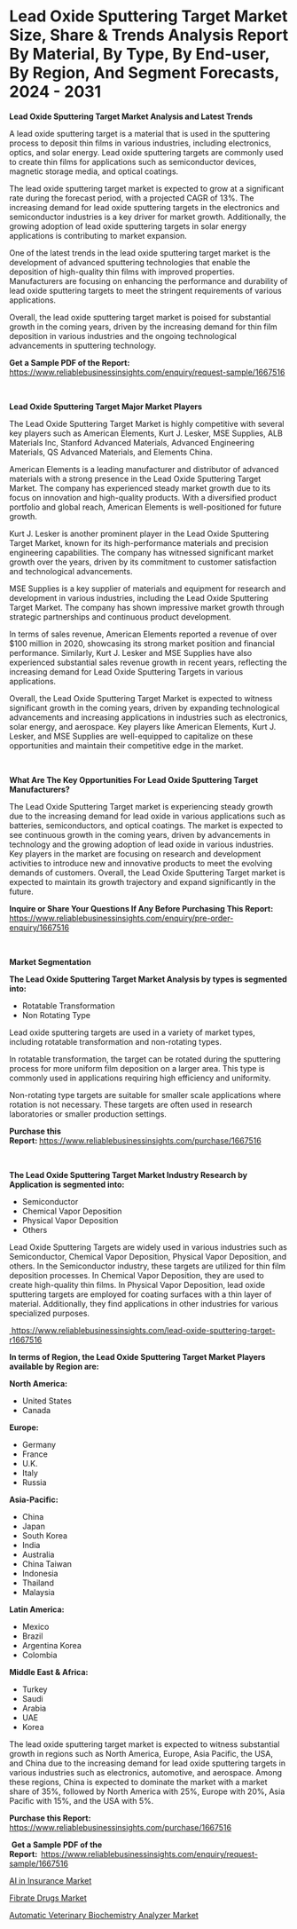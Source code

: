 <p><h1>Lead Oxide Sputtering Target Market Size, Share & Trends Analysis Report By Material, By Type, By End-user, By Region, And Segment Forecasts, 2024 - 2031</h1></p><p><strong>Lead Oxide Sputtering Target Market Analysis and Latest Trends</strong></p>
<p><p>A lead oxide sputtering target is a material that is used in the sputtering process to deposit thin films in various industries, including electronics, optics, and solar energy. Lead oxide sputtering targets are commonly used to create thin films for applications such as semiconductor devices, magnetic storage media, and optical coatings.</p><p>The lead oxide sputtering target market is expected to grow at a significant rate during the forecast period, with a projected CAGR of 13%. The increasing demand for lead oxide sputtering targets in the electronics and semiconductor industries is a key driver for market growth. Additionally, the growing adoption of lead oxide sputtering targets in solar energy applications is contributing to market expansion.</p><p>One of the latest trends in the lead oxide sputtering target market is the development of advanced sputtering technologies that enable the deposition of high-quality thin films with improved properties. Manufacturers are focusing on enhancing the performance and durability of lead oxide sputtering targets to meet the stringent requirements of various applications.</p><p>Overall, the lead oxide sputtering target market is poised for substantial growth in the coming years, driven by the increasing demand for thin film deposition in various industries and the ongoing technological advancements in sputtering technology.</p></p>
<p><strong>Get a Sample PDF of the Report:&nbsp;</strong> <a href="https://www.reliablebusinessinsights.com/enquiry/request-sample/1667516">https://www.reliablebusinessinsights.com/enquiry/request-sample/1667516</a></p>
<p>&nbsp;</p>
<p><strong>Lead Oxide Sputtering Target Major Market Players</strong></p>
<p><p>The Lead Oxide Sputtering Target Market is highly competitive with several key players such as American Elements, Kurt J. Lesker, MSE Supplies, ALB Materials Inc, Stanford Advanced Materials, Advanced Engineering Materials, QS Advanced Materials, and Elements China. </p><p>American Elements is a leading manufacturer and distributor of advanced materials with a strong presence in the Lead Oxide Sputtering Target Market. The company has experienced steady market growth due to its focus on innovation and high-quality products. With a diversified product portfolio and global reach, American Elements is well-positioned for future growth.</p><p>Kurt J. Lesker is another prominent player in the Lead Oxide Sputtering Target Market, known for its high-performance materials and precision engineering capabilities. The company has witnessed significant market growth over the years, driven by its commitment to customer satisfaction and technological advancements.</p><p>MSE Supplies is a key supplier of materials and equipment for research and development in various industries, including the Lead Oxide Sputtering Target Market. The company has shown impressive market growth through strategic partnerships and continuous product development.</p><p>In terms of sales revenue, American Elements reported a revenue of over $100 million in 2020, showcasing its strong market position and financial performance. Similarly, Kurt J. Lesker and MSE Supplies have also experienced substantial sales revenue growth in recent years, reflecting the increasing demand for Lead Oxide Sputtering Targets in various applications.</p><p>Overall, the Lead Oxide Sputtering Target Market is expected to witness significant growth in the coming years, driven by expanding technological advancements and increasing applications in industries such as electronics, solar energy, and aerospace. Key players like American Elements, Kurt J. Lesker, and MSE Supplies are well-equipped to capitalize on these opportunities and maintain their competitive edge in the market.</p></p>
<p>&nbsp;</p>
<p><strong>What Are The Key Opportunities For Lead Oxide Sputtering Target Manufacturers?</strong></p>
<p><p>The Lead Oxide Sputtering Target market is experiencing steady growth due to the increasing demand for lead oxide in various applications such as batteries, semiconductors, and optical coatings. The market is expected to see continuous growth in the coming years, driven by advancements in technology and the growing adoption of lead oxide in various industries. Key players in the market are focusing on research and development activities to introduce new and innovative products to meet the evolving demands of customers. Overall, the Lead Oxide Sputtering Target market is expected to maintain its growth trajectory and expand significantly in the future.</p></p>
<p><strong>Inquire or Share Your Questions If Any Before Purchasing This Report:</strong> <a href="https://www.reliablebusinessinsights.com/enquiry/pre-order-enquiry/1667516">https://www.reliablebusinessinsights.com/enquiry/pre-order-enquiry/1667516</a></p>
<p>&nbsp;</p>
<p><strong>Market Segmentation</strong></p>
<p><strong>The Lead Oxide Sputtering Target Market Analysis by types is segmented into:</strong></p>
<p><ul><li>Rotatable Transformation</li><li>Non Rotating Type</li></ul></p>
<p><p>Lead oxide sputtering targets are used in a variety of market types, including rotatable transformation and non-rotating types. </p><p>In rotatable transformation, the target can be rotated during the sputtering process for more uniform film deposition on a larger area. This type is commonly used in applications requiring high efficiency and uniformity.</p><p>Non-rotating type targets are suitable for smaller scale applications where rotation is not necessary. These targets are often used in research laboratories or smaller production settings.</p></p>
<p><strong>Purchase this Report:&nbsp;</strong><a href="https://www.reliablebusinessinsights.com/purchase/1667516">https://www.reliablebusinessinsights.com/purchase/1667516</a></p>
<p>&nbsp;</p>
<p><strong>The Lead Oxide Sputtering Target Market Industry Research by Application is segmented into:</strong></p>
<p><ul><li>Semiconductor</li><li>Chemical Vapor Deposition</li><li>Physical Vapor Deposition</li><li>Others</li></ul></p>
<p><p>Lead Oxide Sputtering Targets are widely used in various industries such as Semiconductor, Chemical Vapor Deposition, Physical Vapor Deposition, and others. In the Semiconductor industry, these targets are utilized for thin film deposition processes. In Chemical Vapor Deposition, they are used to create high-quality thin films. In Physical Vapor Deposition, lead oxide sputtering targets are employed for coating surfaces with a thin layer of material. Additionally, they find applications in other industries for various specialized purposes.</p></p>
<p><a href="https://www.reliablebusinessinsights.com/lead-oxide-sputtering-target-r1667516">&nbsp;https://www.reliablebusinessinsights.com/lead-oxide-sputtering-target-r1667516</a></p>
<p><strong>In terms of Region, the Lead Oxide Sputtering Target Market Players available by Region are:</strong></p>
<p>
    <p> <strong> North America: </strong>
        <ul>
            <li>United States</li>
            <li>Canada</li>
        </ul>
        </p> 
    <p> <strong> Europe: </strong>
        <ul>
            <li>Germany</li>
            <li>France</li>
            <li>U.K.</li>
            <li>Italy</li>
            <li>Russia</li>
        </ul>
        </p> 
    <p> <strong> Asia-Pacific: </strong>
        <ul>
            <li>China</li>
            <li>Japan</li>
            <li>South Korea</li>
            <li>India</li>
            <li>Australia</li>
            <li>China Taiwan</li>
            <li>Indonesia</li>
            <li>Thailand</li>
            <li>Malaysia</li>
        </ul>
        </p> 
    <p> <strong> Latin America: </strong>
        <ul>
            <li>Mexico</li>
            <li>Brazil</li>
            <li>Argentina Korea</li>
            <li>Colombia</li>
        </ul>
        </p> 
    <p> <strong> Middle East & Africa: </strong>
        <ul>
            <li>Turkey</li>
            <li>Saudi</li>
            <li>Arabia</li>
            <li>UAE</li>
            <li>Korea</li>
        </ul>
    </p>
    </p>
<p><p>The lead oxide sputtering target market is expected to witness substantial growth in regions such as North America, Europe, Asia Pacific, the USA, and China due to the increasing demand for lead oxide sputtering targets in various industries such as electronics, automotive, and aerospace. Among these regions, China is expected to dominate the market with a market share of 35%, followed by North America with 25%, Europe with 20%, Asia Pacific with 15%, and the USA with 5%.</p></p>
<p><strong>Purchase this Report: </strong><a href="https://www.reliablebusinessinsights.com/purchase/1667516">https://www.reliablebusinessinsights.com/purchase/1667516</a></p>
<p>&nbsp;<strong>Get a Sample PDF of the Report:&nbsp;&nbsp;</strong><a href="https://www.reliablebusinessinsights.com/enquiry/request-sample/1667516">https://www.reliablebusinessinsights.com/enquiry/request-sample/1667516</a></p>
<p><strong></strong></p>
<p><p><a href="https://github.com/phuonganhit041011/Market-Research-Report-List-1/blob/main/ai-in-insurance-market.md">AI in Insurance Market</a></p><p><a href="https://github.com/LeilaniWyman2021/Market-Research-Report-List-1/blob/main/fibrate-drugs-market.md">Fibrate Drugs Market</a></p><p><a href="https://view.publitas.com/reportprime-1/global-automatic-veterinary-biochemistry-analyzer-market-size-is-expected-to-experience-a-cagr-of-6-through-2024-2031-according-to-industry-projections/">Automatic Veterinary Biochemistry Analyzer Market</a></p></p>